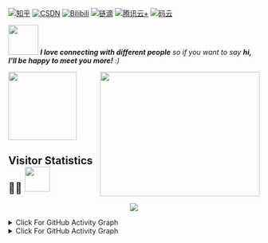 [![知乎](https://img.shields.io/badge/知乎-查看-blue)](https://www.zhihu.com/people/wang-rong-sheng-74)
[![CSDN](https://img.shields.io/badge/CSDN-查看-red)](https://blog.csdn.net/u014297502?spm=1000.2115.3001.5113)
[![Bilibili](https://img.shields.io/badge/Bilibili-查看-pink)](https://space.bilibili.com/383478933)
[![链滴](https://img.shields.io/badge/链滴-查看-orange)](https://ld246.com/member/WangRongsheng)
[![腾讯云+](https://img.shields.io/badge/腾讯云%2B-查看-lightgrey)](https://cloud.tencent.com/developer/user/4161138)
[![码云](https://img.shields.io/badge/码云-查看-yellow)](https://gitee.com/niceWangRongsheng)

<img src="https://media.giphy.com/media/LnQjpWaON8nhr21vNW/giphy.gif" width="60"> <em><b>I love connecting with different people</b> so if you want to say <b>hi, I'll be happy to meet you more!</b> :)</em>


<img align='right' src="https://user-images.githubusercontent.com/507615/90595977-95e70e80-e220-11ea-864a-6a61adaff212.png" width="320" height="250">

<img align="" height="137px" src="https://github-readme-stats.vercel.app/api?username=wangrongsheng&hide_title=true&hide_border=true&show_icons=true&include_all_commits=true&line_height=21&bg_color=0,EC6C6C,FFD479,FFFC79,73FA79&theme=graywhite&locale=cn" />


## Visitor Statistics 👨‍💻 <img src="https://media.giphy.com/media/mGcNjsfWAjY5AEZNw6/giphy.gif" width="50">

<p align="center">
  <img src="https://profile-counter.glitch.me/WangRongsheng/count.svg" />
</p>

<details>
<summary>Click For GitHub Activity Graph</summary>
<p align="center">
  <img alt = "GitHub Activity Graph" src="https://activity-graph.herokuapp.com/graph?username=sajib1066">
</p>
</details>

<details>
<summary>Click For GitHub Activity Graph</summary>
<p align="center">
  <a href="https://music.163.com/#/user/home?id=1397224764"><img alt = "Music" src="https://spotify-readme.sp-xd.vercel.app/api/spotify"></a>
</p>
</details>




